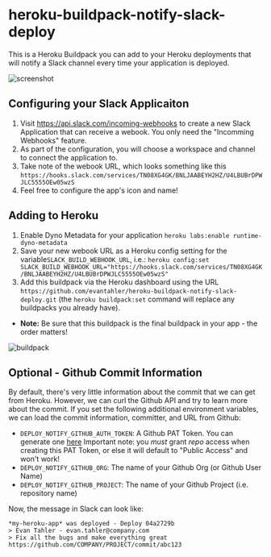 # heroku-buildpack-notify-slack-deploy

This is a Heroku Buildpack you can add to your Heroku deployments that will notify a Slack channel every time your application is deployed.

![screenshot](https://raw.githubusercontent.com/evantahler/heroku-buildpack-notify-slack-deploy/master/sceenshot.png)

## Configuring your Slack Applicaiton

1. Visit https://api.slack.com/incoming-webhooks to create a new Slack Application that can receive a webook. You only need the "Incomming Webhooks" feature.
2. As part of the configuration, you will choose a workspace and channel to connect the application to.
3. Take note of the webook URL, which looks something like this `https://hooks.slack.com/services/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S`
4. Feel free to configure the app's icon and name!

## Adding to Heroku

1. Enable Dyno Metadata for your application `heroku labs:enable runtime-dyno-metadata`
1. Save your new webook URL as a Heroku config setting for the variable`SLACK_BUILD_WEBHOOK_URL`, i.e.: `heroku config:set SLACK_BUILD_WEBHOOK_URL="https://hooks.slack.com/services/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S"`
1. Add this buildpack via the Heroku dashboard using the URL `https://github.com/evantahler/heroku-buildpack-notify-slack-deploy.git` (the `heroku buildpack:set` command will replace any buildpacks you already have).  
  * **Note:** Be sure that this buildpack is the final buildpack in your app - the order matters!

![buildpack](https://raw.githubusercontent.com/evantahler/heroku-buildpack-notify-slack-deploy/master/buildpack.png)

## Optional - Github Commit Information

By default, there's very little information about the commit that we can get from Heroku. However, we can curl the Github API and try to learn more about the commit. If you set the following additional environment variables, we can load the commit information, committer, and URL from Github:

- `DEPLOY_NOTIFY_GITHUB_AUTH_TOKEN`: A Github PAT Token. You can generate one [here](https://docs.github.com/en/github/authenticating-to-github/creating-a-personal-access-token)
Important note: you *must* grant _repo_ access when creating this PAT Token, or else it will default to "Public Access" and won't work!
- `DEPLOY_NOTIFY_GITHUB_ORG`: The name of your Github Org (or Github User Name)
- `DEPLOY_NOTIFY_GITHUB_PROJECT`: The name of your Github Project (i.e. repository name)

Now, the message in Slack can look like:

```
*my-heroku-app* was deployed - Deploy 04a2729b
> Evan Tahler - evan.tahler@company.com
> Fix all the bugs and make everything great
https://github.com/COMPANY/PROJECT/commit/abc123
```
